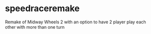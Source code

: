 # speedraceremake
Remake of Midway Wheels 2 with an option to have 2 player play each other with more than one turn
